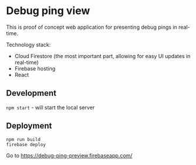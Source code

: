 # Debug ping view
This is proof of concept web application for presenting debug pings in real-time.

Technology stack:
* Cloud Firestore (the most important part, allowing for easy UI updates in real-time)
* Firebase hosting
* React

## Development
`npm start` - will start the local server

## Deployment
```
npm run build
firebase deploy
```
Go to https://debug-ping-preview.firebaseapp.com/

